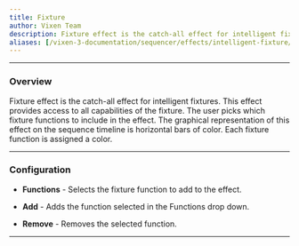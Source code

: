 ```yaml
---
title: Fixture
author: Vixen Team
description: Fixture effect is the catch-all effect for intelligent fixtures.
aliases: [/vixen-3-documentation/sequencer/effects/intelligent-fixture/fixture/]
---
```


---

### Overview

Fixture effect is the catch-all effect for intelligent fixtures.
This effect provides access to all capabilities of the fixture. 
The user picks which fixture functions to include in the effect.
The graphical representation of this effect on the sequence timeline is horizontal bars of color.
Each fixture function is assigned a color.

---

### Configuration

* **Functions** - Selects the fixture function to add to the effect.

* **Add** - Adds the function selected in the Functions drop down.

* **Remove** - Removes the selected function.


---





